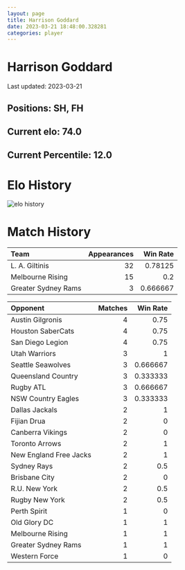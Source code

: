 ```yaml
---  
layout: page  
title: Harrison Goddard  
date: 2023-03-21 18:48:00.328281  
categories: player  
---
```

# Harrison Goddard


Last updated: 2023-03-21
## Positions: SH, FH

## Current elo: 74.0

## Current Percentile: 12.0

# Elo History


![elo history](history_HarrisonGoddard.png)
# Match History


| Team                |   Appearances |   Win Rate |
|:--------------------|--------------:|-----------:|
| L. A. Giltinis      |            32 |   0.78125  |
| Melbourne Rising    |            15 |   0.2      |
| Greater Sydney Rams |             3 |   0.666667 |

| Opponent               |   Matches |   Win Rate |
|:-----------------------|----------:|-----------:|
| Austin Gilgronis       |         4 |   0.75     |
| Houston SaberCats      |         4 |   0.75     |
| San Diego Legion       |         4 |   0.75     |
| Utah Warriors          |         3 |   1        |
| Seattle Seawolves      |         3 |   0.666667 |
| Queensland Country     |         3 |   0.333333 |
| Rugby ATL              |         3 |   0.666667 |
| NSW Country Eagles     |         3 |   0.333333 |
| Dallas Jackals         |         2 |   1        |
| Fijian Drua            |         2 |   0        |
| Canberra Vikings       |         2 |   0        |
| Toronto Arrows         |         2 |   1        |
| New England Free Jacks |         2 |   1        |
| Sydney Rays            |         2 |   0.5      |
| Brisbane City          |         2 |   0        |
| R.U. New York          |         2 |   0.5      |
| Rugby New York         |         2 |   0.5      |
| Perth Spirit           |         1 |   0        |
| Old Glory DC           |         1 |   1        |
| Melbourne Rising       |         1 |   1        |
| Greater Sydney Rams    |         1 |   1        |
| Western Force          |         1 |   0        |
